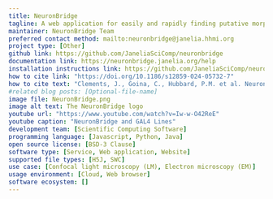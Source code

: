 ```yaml
---
title: NeuronBridge
tagline: A web application for easily and rapidly finding putative morphological matches between large data sets of neurons imaged using different modalities, namely electron microscopy (EM) and light microscopy (LM). Matches have been precomputed for all of Janelia's public EM/LM data sets, and are quick to look up by identifier. You can also upload your own data and match it against these public data sets.
maintainer: NeuronBridge Team
preferred contact method: mailto:neuronbridge@janelia.hhmi.org
project type: [Other]
github link: https://github.com/JaneliaSciComp/neuronbridge
documentation link: https://neuronbridge.janelia.org/help
installation instructions link: https://github.com/JaneliaSciComp/neuronbridge/blob/master/docs/Development.md
how to cite link: "https://doi.org/10.1186/s12859-024-05732-7"
how to cite text: "Clements, J., Goina, C., Hubbard, P.M. et al. NeuronBridge: an intuitive web application for neuronal morphology search across large data sets. BMC Bioinformatics 25, 114 (2024)."
#related blog posts: [Optional-file-name]
image file: NeuronBridge.png
image alt text: The NeuronBridge logo
youtube url: "https://www.youtube.com/watch?v=Iw-w-O42ReE"
youtube caption: "NeuronBridge and GAL4 Lines"
development team: [Scientific Computing Software]
programming language: [Javascript, Python, Java]
open source license: [BSD-3 Clause]
software type: [Service, Web application, Website]
supported file types: [H5J, SWC]
use case: [Confocal light microscopy (LM), Electron microscopy (EM)]
usage environment: [Cloud, Web browser]
software ecosystem: []
---
```

